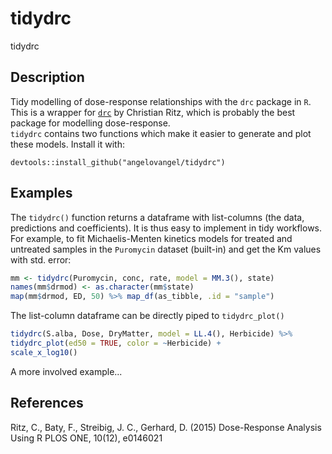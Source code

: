 # tidydrc
tidydrc

## Description
Tidy modelling of dose-response relationships with the `drc` package in `R`.    
This is a wrapper for [`drc`](https://cran.r-project.org/web/packages/drc/index.html) by Christian Ritz, which is probably the best package for modelling dose-response.  
`tidydrc` contains two functions which make it easier to generate and plot these models. Install it with:

`devtools::install_github("angelovangel/tidydrc")`

## Examples
The `tidydrc()` function returns a dataframe with list-columns (the data,
predictions and coefficients). It is thus easy to implement in tidy workflows.
For example, to fit Michaelis-Menten kinetics models for treated and untreated samples in
the `Puromycin` dataset (built-in) and get the Km values with std. error:
```r
mm <- tidydrc(Puromycin, conc, rate, model = MM.3(), state)
names(mm$drmod) <- as.character(mm$state)
map(mm$drmod, ED, 50) %>% map_df(as_tibble, .id = "sample")
```

The list-column dataframe can be directly piped to `tidydrc_plot()`
```r
tidydrc(S.alba, Dose, DryMatter, model = LL.4(), Herbicide) %>%
tidydrc_plot(ed50 = TRUE, color = ~Herbicide) + 
scale_x_log10()
```

A more involved example...

## References
Ritz, C., Baty, F., Streibig, J. C., Gerhard, D. (2015) Dose-Response Analysis Using R PLOS ONE, 10(12), e0146021
